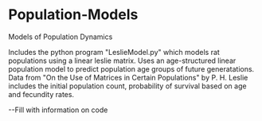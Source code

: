 # Population-Models
Models of Population Dynamics 


Includes the python program "LeslieModel.py" which models rat populations using a linear leslie matrix. Uses an age-structured linear population model to predict population age groups of future generatations. Data from "On the Use of Matrices in Certain Populations" by P. H. Leslie includes the initial population count, probability of survival based on age and fecundity rates. 

--Fill with information on code
